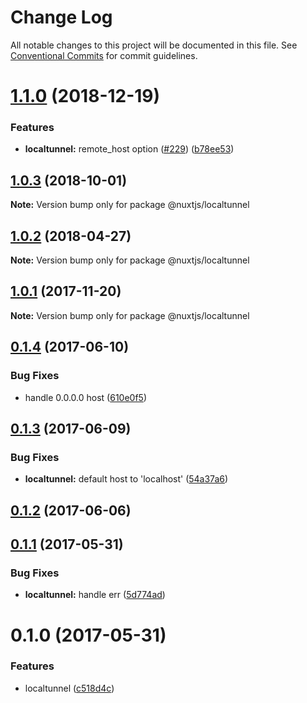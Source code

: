 # Change Log

All notable changes to this project will be documented in this file.
See [Conventional Commits](https://conventionalcommits.org) for commit guidelines.

<a name="1.1.0"></a>
# [1.1.0](https://github.com/nuxt/modules/compare/@nuxtjs/localtunnel@1.0.3...@nuxtjs/localtunnel@1.1.0) (2018-12-19)


### Features

* **localtunnel:** remote_host option ([#229](https://github.com/nuxt/modules/issues/229)) ([b78ee53](https://github.com/nuxt/modules/commit/b78ee53))





<a name="1.0.3"></a>
## [1.0.3](https://github.com/nuxt/modules/compare/@nuxtjs/localtunnel@1.0.2...@nuxtjs/localtunnel@1.0.3) (2018-10-01)

**Note:** Version bump only for package @nuxtjs/localtunnel





<a name="1.0.2"></a>
## [1.0.2](https://github.com/nuxt/modules/compare/@nuxtjs/localtunnel@1.0.1...@nuxtjs/localtunnel@1.0.2) (2018-04-27)




**Note:** Version bump only for package @nuxtjs/localtunnel

<a name="1.0.1"></a>
## [1.0.1](https://github.com/nuxt/modules/compare/@nuxtjs/localtunnel@1.0.0...@nuxtjs/localtunnel@1.0.1) (2017-11-20)




**Note:** Version bump only for package @nuxtjs/localtunnel

<a name="0.1.4"></a>
## [0.1.4](https://github.com/nuxt/modules/compare/@nuxtjs/localtunnel@0.1.3...@nuxtjs/localtunnel@0.1.4) (2017-06-10)


### Bug Fixes

* handle 0.0.0.0 host ([610e0f5](https://github.com/nuxt/modules/commit/610e0f5))




<a name="0.1.3"></a>
## [0.1.3](https://github.com/nuxt/modules/compare/@nuxtjs/localtunnel@0.1.2...@nuxtjs/localtunnel@0.1.3) (2017-06-09)


### Bug Fixes

* **localtunnel:** default host to 'localhost' ([54a37a6](https://github.com/nuxt/modules/commit/54a37a6))




<a name="0.1.2"></a>
## [0.1.2](https://github.com/nuxt/modules/compare/@nuxtjs/localtunnel@0.1.1...@nuxtjs/localtunnel@0.1.2) (2017-06-06)




<a name="0.1.1"></a>
## [0.1.1](https://github.com/nuxt/modules/compare/@nuxtjs/localtunnel@0.1.0...@nuxtjs/localtunnel@0.1.1) (2017-05-31)


### Bug Fixes

* **localtunnel:** handle err ([5d774ad](https://github.com/nuxt/modules/commit/5d774ad))




<a name="0.1.0"></a>
# 0.1.0 (2017-05-31)


### Features

* localtunnel ([c518d4c](https://github.com/nuxt/modules/commit/c518d4c))
